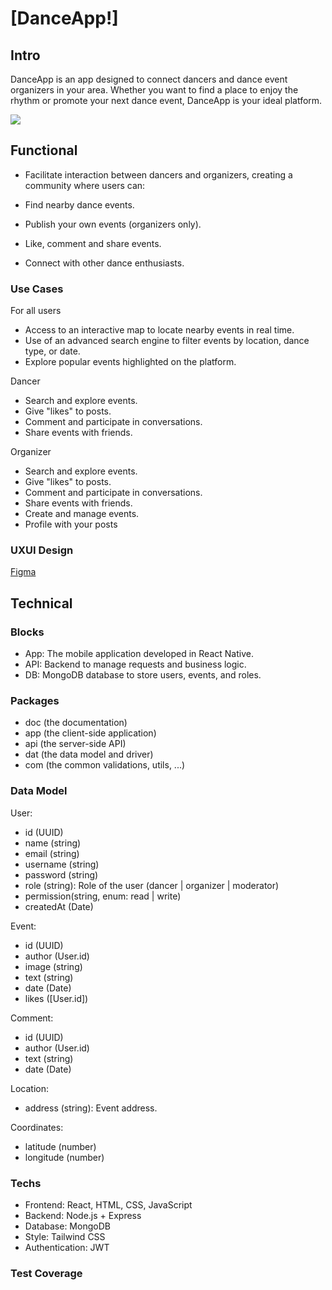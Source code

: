 # [DanceApp!]

## Intro

DanceApp is an app designed to connect dancers and dance event organizers in your area. Whether you want to find a place to enjoy the rhythm or promote your next dance event, DanceApp is your ideal platform.

![](https://i.gifer.com/xz.gif)

## Functional

- Facilitate interaction between dancers and organizers, creating a community where users can:

- Find nearby dance events.
- Publish your own events (organizers only).
- Like, comment and share events.
- Connect with other dance enthusiasts.

### Use Cases

For all users

- Access to an interactive map to locate nearby events in real time.
- Use of an advanced search engine to filter events by location, dance type, or date.
- Explore popular events highlighted on the platform.

Dancer

- Search and explore events.
- Give "likes" to posts.
- Comment and participate in conversations.
- Share events with friends.

Organizer

- Search and explore events.
- Give "likes" to posts.
- Comment and participate in conversations.
- Share events with friends.
- Create and manage events.
- Profile with your posts

### UXUI Design

[Figma](https://figma.com)

## Technical

### Blocks

- App: The mobile application developed in React Native.
- API: Backend to manage requests and business logic.
- DB: MongoDB database to store users, events, and roles.

### Packages

- doc (the documentation)
- app (the client-side application)
- api (the server-side API)
- dat (the data model and driver)
- com (the common validations, utils, ...)

### Data Model

User:

- id (UUID)
- name (string)
- email (string)
- username (string)
- password (string)
- role (string): Role of the user (dancer | organizer | moderator)
- permission(string, enum: read | write)
- createdAt (Date)

Event:

- id (UUID)
- author (User.id)
- image (string)
- text (string)
- date (Date)
- likes ([User.id])

Comment:

- id (UUID)
- author (User.id)
- text (string)
- date (Date)

Location:

- address (string): Event address.

Coordinates:

- latitude (number)
- longitude (number)

### Techs

- Frontend: React, HTML, CSS, JavaScript
- Backend: Node.js + Express
- Database: MongoDB
- Style: Tailwind CSS
- Authentication: JWT

### Test Coverage
